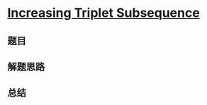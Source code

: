 # [Increasing Triplet Subsequence](https://leetcode.com/problems/increasing-triplet-subsequence/)
## 题目


## 解题思路


## 总结


